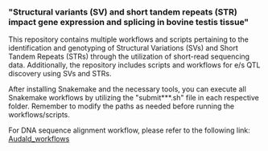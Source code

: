 
###  "Structural variants (SV) and short tandem repeats (STR) impact gene expression and splicing in bovine testis tissue"

This repository contains multiple workflows and scripts pertaining to the identification and genotyping of Structural Variations (SVs) and Short Tandem Repeats (STRs) through the utilization of short-read sequencing data. Additionally, the repository includes scripts and workflows for e/s QTL discovery using SVs and STRs.

After installing Snakemake and the necessary tools, you can execute all Snakemake workflows by utilizing the "submit***.sh" file in each respective folder. Remember to modify the paths as needed before running the workflows/scripts.

For DNA sequence alignment workflow, please refer to the following link: 
[Audald_workflows](https://github.com/AnimalGenomicsETH/Reference_assembly_choice/tree/master/Alignment)
